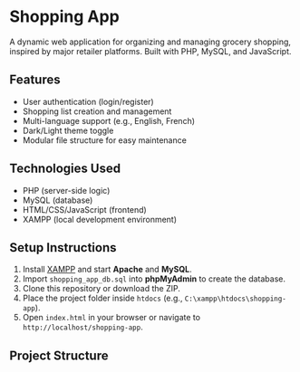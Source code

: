 # Shopping App

A dynamic web application for organizing and managing grocery shopping, inspired by major retailer platforms. Built with PHP, MySQL, and JavaScript.

## Features

- User authentication (login/register)
- Shopping list creation and management
- Multi-language support (e.g., English, French)
- Dark/Light theme toggle
- Modular file structure for easy maintenance

## Technologies Used

- PHP (server-side logic)
- MySQL (database)
- HTML/CSS/JavaScript (frontend)
- XAMPP (local development environment)

## Setup Instructions

1. Install [XAMPP](https://www.apachefriends.org/index.html) and start **Apache** and **MySQL**.
2. Import `shopping_app_db.sql` into **phpMyAdmin** to create the database.
3. Clone this repository or download the ZIP.
4. Place the project folder inside `htdocs` (e.g., `C:\xampp\htdocs\shopping-app`).
5. Open `index.html` in your browser or navigate to `http://localhost/shopping-app`.

## Project Structure
